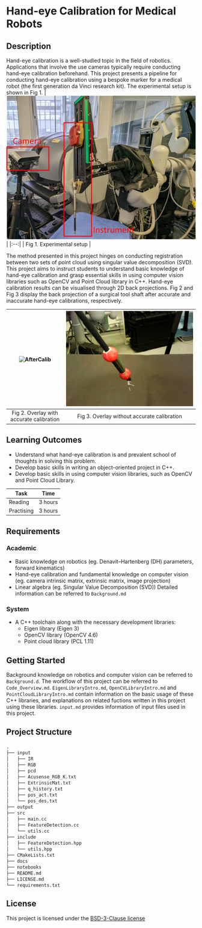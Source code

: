 <!-- Your Project title, make it sound catchy! -->

# Hand-eye Calibration for Medical Robots

<!-- Provide a short description to your project -->

## Description

Hand-eye calibration is a well-studied topic in the field of robotics. Applications that involve the use cameras typically require conducting hand-eye calibration beforehand. This project presents a pipeline for conducting hand-eye calibration using a bespoke marker for a medical robot (the first generation da Vinci research kit). The experimental setup is shown in Fig 1.
| ![Setup](/Pics_for_demo/Setup.jpg) |
|:--:|
| Fig 1. Experimental setup |

The method presented in this project hinges on conducting registration between two sets of point cloud using singular value decomposition (SVD). This project aims to instruct students to understand basic knowledge of hand-eye calibration and grasp essential skills in using computer vision libraries such as OpenCV and Point Cloud library in C++. Hand-eye calibration results can be visualised through 2D back projections. Fig 2 and Fig 3 display the back projection of a surgical tool shaft after accurate and inaccurate hand-eye calibrations, respectively. 

| ![AfterCalib](/Pics_for_demo/AccurateCalib.gif "AfterCalib") | ![BeforeCalib](/Pics_for_demo/InaccurateCalib.gif "BeforeCalib") |
|:--:|:--:|
| Fig 2. Overlay with accurate calibration | Fig 3. Overlay without accurate calibration |

<!-- What should the students going through your exemplar learn -->

## Learning Outcomes

- Understand what hand-eye calibration is and prevalent school of thoughts in solving this problem.
- Develop basic skills in writing an object-oriented project in C++.
- Develop basic skills in using computer vision libraries, such as OpenCV and Point Cloud Library. 

<!-- How long should they spend reading and practising using your Code.
Provide your best estimate -->

| Task       | Time    |
| ---------- | ------- |
| Reading    | 3 hours |
| Practising | 3 hours |

## Requirements

<!--
If your exemplar requires students to have a background knowledge of something
especially this is the place to mention that.

List any resources you would recommend to get the students started.

If there is an existing exemplar in the ReCoDE repositories link to that.
-->

### Academic
- Basic knowledge on robotics (eg. Denavit–Hartenberg (DH) parameters, forward kinematics)
- Hand-eye calibration and fundamental knowledge on computer vision (eg. camera intrinsic matrix, extrinsic matrix, image projection)
- Linear algebra (eg. Singular Value Decomposition (SVD))
Detailed information can be referred to `Background.md`
<!-- List the system requirements and how to obtain them, that can be as simple
as adding a hyperlink to as detailed as writting step-by-step instructions.
How detailed the instructions should be will vary on a case-by-case basis.

Here are some examples:

- 50 GB of disk space to hold Dataset X
- Anaconda
- Python 3.11 or newer
- Access to the HPC
- PETSc v3.16
- gfortran compiler
- Paraview
-->

### System
- A C++ toolchain along with the necessary development libraries:
    - Eigen library (Eigen 3)
    - OpenCV library (OpenCV 4.6)
    - Point cloud library (PCL 1.11)
<!-- Instructions on how the student should start going through the exemplar.

Structure this section as you see fit but try to be clear, concise and accurate
when writing your instructions.

For example:
Start by watching the introduction video,
then study Jupyter notebooks 1-3 in the `intro` folder
and attempt to complete exercise 1a and 1b.

Once done, start going through through the PDF in the `main` folder.
By the end of it you should be able to solve exercises 2 to 4.

A final exercise can be found in the `final` folder.

Solutions to the above can be found in `solutions`.
-->

## Getting Started
Background knowledge on robotics and computer vision can be referred to `Background.d`. The workflow of this project can be referred to `Code_Overview.md`. `EigenLibraryIntro.md`, `OpenCVLibraryIntro.md` and `PointCloudLibraryIntro.md` contain information on the basic usage of these C++ libraries, and explanations on related fuctions written in this project using these libraries. `input.md` provides information of input files used in this project. 
<!-- An overview of the files and folder in the exemplar.
Not all files and directories need to be listed, just the important
sections of your project, like the learning material, the code, the tests, etc.

A good starting point is using the command `tree` in a terminal(Unix),
copying its output and then removing the unimportant parts.

You can use ellipsis (...) to suggest that there are more files or folders
in a tree node.

-->

## Project Structure

```log
.
├── input
│   ├── IR
│   ├── RGB
│   ├── pcd
│   ├── Acusense_RGB_K.txt
│   ├── ExtrinsicMat.txt
│   ├── q_history.txt
│   ├── pos_act.txt
│   └── pos_des.txt
├── output
├── src
│   ├── main.cc
│   ├── FeatureDetection.cc
│   └── utils.cc
├── include
│   ├── FeatureDetection.hpp
│   └── utils.hpp
├── CMakeLists.txt 
├── docs
├── notebooks
├── README.md
├── LICENSE.md
└── requirements.txt 
```

<!-- Change this to your License. Make sure you have added the file on GitHub -->

## License

This project is licensed under the [BSD-3-Clause license](LICENSE.md)
